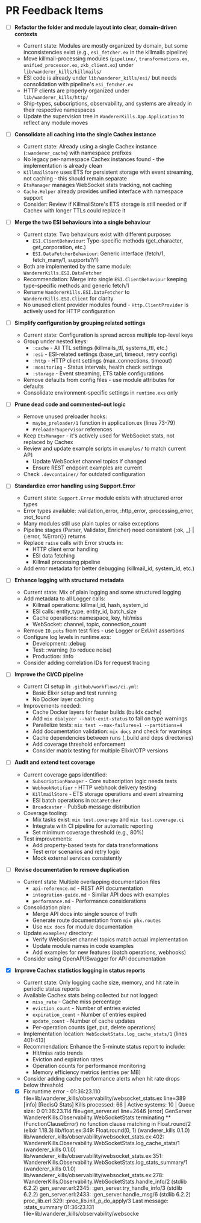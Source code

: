 # PR Feedback Items

- [ ] **Refactor the folder and module layout into clear, domain-driven contexts**
  - Current state: Modules are mostly organized by domain, but some inconsistencies exist (e.g., `esi_fetcher.ex` in the killmails pipeline)
  - Move killmail-processing modules (`pipeline/`, `transformations.ex`, `unified_processor.ex`, `zkb_client.ex`) under `lib/wanderer_kills/killmails/`
  - ESI code is already under `lib/wanderer_kills/esi/` but needs consolidation with pipeline's `esi_fetcher.ex`
  - HTTP clients are properly organized under `lib/wanderer_kills/http/`
  - Ship-types, subscriptions, observability, and systems are already in their respective namespaces
  - Update the supervision tree in `WandererKills.App.Application` to reflect any module moves

- [ ] **Consolidate all caching into the single Cachex instance**
  - Current state: Already using a single Cachex instance (`:wanderer_cache`) with namespace prefixes
  - No legacy per-namespace Cachex instances found - the implementation is already clean
  - `KillmailStore` uses ETS for persistent storage with event streaming, not caching - this should remain separate
  - `EtsManager` manages WebSocket stats tracking, not caching
  - `Cache.Helper` already provides unified interface with namespace support
  - Consider: Review if KillmailStore's ETS storage is still needed or if Cachex with longer TTLs could replace it

- [ ] **Merge the two ESI behaviours into a single behaviour**
  - Current state: Two behaviours exist with different purposes
    - `ESI.ClientBehaviour`: Type-specific methods (get_character, get_corporation, etc.)
    - `ESI.DataFetcherBehaviour`: Generic interface (fetch/1, fetch_many/1, supports?/1)
  - Both are implemented by the same module: `WandererKills.ESI.DataFetcher`
  - Recommendation: Merge into single `ESI.ClientBehaviour` keeping type-specific methods and generic fetch/1
  - Rename `WandererKills.ESI.DataFetcher` to `WandererKills.ESI.Client` for clarity
  - No unused client provider modules found - `Http.ClientProvider` is actively used for HTTP configuration

- [ ] **Simplify configuration by grouping related settings**
  - Current state: Configuration is spread across multiple top-level keys
  - Group under nested keys:
    - `:cache` - All TTL settings (killmails_ttl, systems_ttl, etc.)
    - `:esi` - ESI-related settings (base_url, timeout, retry config)
    - `:http` - HTTP client settings (max_connections, timeout)
    - `:monitoring` - Status intervals, health check settings
    - `:storage` - Event streaming, ETS table configurations
  - Remove defaults from config files - use module attributes for defaults
  - Consolidate environment-specific settings in `runtime.exs` only

- [ ] **Prune dead code and commented-out logic**
  - Remove unused preloader hooks:
    - `maybe_preloader/1` function in application.ex (lines 73-79)
    - `PreloaderSupervisor` references
  - Keep `EtsManager` - it's actively used for WebSocket stats, not replaced by Cachex
  - Review and update example scripts in `examples/` to match current API:
    - Update WebSocket channel topics if changed
    - Ensure REST endpoint examples are current
  - Check `.devcontainer/` for outdated configuration

- [ ] **Standardize error handling using Support.Error**
  - Current state: `Support.Error` module exists with structured error types
  - Error types available: :validation_error, :http_error, :processing_error, :not_found
  - Many modules still use plain tuples or raise exceptions
  - Pipeline stages (Parser, Validator, Enricher) need consistent {:ok, _} | {:error, %Error{}} returns
  - Replace `raise` calls with Error structs in:
    - HTTP client error handling
    - ESI data fetching
    - Killmail processing pipeline
  - Add error metadata for better debugging (killmail_id, system_id, etc.)

- [ ] **Enhance logging with structured metadata**
  - Current state: Mix of plain logging and some structured logging
  - Add metadata to all Logger calls:
    - Killmail operations: killmail_id, hash, system_id
    - ESI calls: entity_type, entity_id, batch_size
    - Cache operations: namespace, key, hit/miss
    - WebSocket: channel, topic, connection_count
  - Remove `IO.puts` from test files - use Logger or ExUnit assertions
  - Configure log levels in runtime.exs:
    - Development: :debug
    - Test: :warning (to reduce noise)
    - Production: :info
  - Consider adding correlation IDs for request tracing

- [ ] **Improve the CI/CD pipeline**
  - Current CI setup in `.github/workflows/ci.yml`:
    - Basic Elixir setup and test running
    - No Docker layer caching
  - Improvements needed:
    - Cache Docker layers for faster builds (buildx cache)
    - Add `mix dialyzer --halt-exit-status` to fail on type warnings
    - Parallelize tests: `mix test --max-failures=1 --partitions=4`
    - Add documentation validation: `mix docs` and check for warnings
    - Cache dependencies between runs (_build and deps directories)
    - Add coverage threshold enforcement
    - Consider matrix testing for multiple Elixir/OTP versions

- [ ] **Audit and extend test coverage**
  - Current coverage gaps identified:
    - `SubscriptionManager` - Core subscription logic needs tests
    - `WebhookNotifier` - HTTP webhook delivery testing
    - `KillmailStore` - ETS storage operations and event streaming
    - ESI batch operations in `DataFetcher`
    - `Broadcaster` - PubSub message distribution
  - Coverage tooling:
    - Mix tasks exist: `mix test.coverage` and `mix test.coverage.ci`
    - Integrate with CI pipeline for automatic reporting
    - Set minimum coverage threshold (e.g., 80%)
  - Test improvements:
    - Add property-based tests for data transformations
    - Test error scenarios and retry logic
    - Mock external services consistently

- [ ] **Revise documentation to remove duplication**
  - Current state: Multiple overlapping documentation files
    - `api-reference.md` - REST API documentation
    - `integration-guide.md` - Similar API docs with examples
    - `performance.md` - Performance considerations
  - Consolidation plan:
    - Merge API docs into single source of truth
    - Generate route documentation from `mix phx.routes`
    - Use `mix docs` for module documentation
  - Update `examples/` directory:
    - Verify WebSocket channel topics match actual implementation
    - Update module names in code examples
    - Add examples for new features (batch operations, webhooks)
  - Consider using OpenAPI/Swagger for API documentation

- [x] **Improve Cachex statistics logging in status reports**
  - Current state: Only logging cache size, memory, and hit rate in periodic status reports
  - Available Cachex stats being collected but not logged:
    - `miss_rate` - Cache miss percentage
    - `eviction_count` - Number of entries evicted
    - `expiration_count` - Number of entries expired
    - `update_count` - Number of cache updates
    - Per-operation counts (get, put, delete operations)
  - Implementation location: `WebSocketStats.log_cache_stats/1` (lines 401-413)
  - Recommendation: Enhance the 5-minute status report to include:
    - Hit/miss ratio trends
    - Eviction and expiration rates
    - Operation counts for performance monitoring
    - Memory efficiency metrics (entries per MB)
  - Consider adding cache performance alerts when hit rate drops below threshold

  - [x] Fix runtime error - 01:36:23.110 file=lib/wanderer_kills/observability/websocket_stats.ex line=389 [info] [RedisQ Stats] Kills processed: 66 | Active systems: 10 | Queue size: 0
01:36:23.114 file=gen_server.erl line=2646 [error] GenServer WandererKills.Observability.WebSocketStats terminating
** (FunctionClauseError) no function clause matching in Float.round/2
    (elixir 1.18.3) lib/float.ex:349: Float.round(0, 1)
    (wanderer_kills 0.1.0) lib/wanderer_kills/observability/websocket_stats.ex:402: WandererKills.Observability.WebSocketStats.log_cache_stats/1
    (wanderer_kills 0.1.0) lib/wanderer_kills/observability/websocket_stats.ex:351: WandererKills.Observability.WebSocketStats.log_stats_summary/1
    (wanderer_kills 0.1.0) lib/wanderer_kills/observability/websocket_stats.ex:278: WandererKills.Observability.WebSocketStats.handle_info/2
    (stdlib 6.2.2) gen_server.erl:2345: :gen_server.try_handle_info/3
    (stdlib 6.2.2) gen_server.erl:2433: :gen_server.handle_msg/6
    (stdlib 6.2.2) proc_lib.erl:329: :proc_lib.init_p_do_apply/3
Last message: :stats_summary
01:36:23.131 file=lib/wanderer_kills/observability/websocke